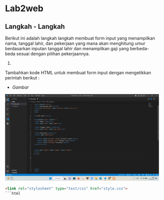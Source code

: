 # Lab2web
## Langkah - Langkah
Berikut ini adalah langkah langkah membuat form input yang menampilkan nama, tanggal lahir, dan pekerjaan yang mana akan menghitung umur berdasarkan inputan tanggal lahir dan menampilkan gaji yang berbeda-beda sesuai dengan pilihan pekerjaannya.

1.
Tambahkan kode HTML untuk membuat form input dengan mengetikkan perintah berikut :

- *Gambar*

![img 1](assets/1.png)
```html
<link rel="stylesheet" type="text/css" href="style.css">
```html
